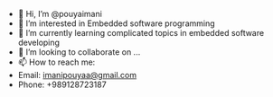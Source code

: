 - 👋 Hi, I’m @pouyaimani
- 👀 I’m interested in Embedded software programming
- 🌱 I’m currently learning complicated topics in embedded software developing
- 💞️ I’m looking to collaborate on ...
- 📫 How to reach me:
-  Email: imanipouyaa@gmail.com 
-  Phone: +989128723187

<!---
pouyaimani/pouyaimani is a ✨ special ✨ repository because its `README.md` (this file) appears on your GitHub profile.
You can click the Preview link to take a look at your changes.
--->

